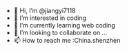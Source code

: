 - 👋 Hi, I’m @jiangyi7118
- 👀 I’m interested in coding
- 🌱 I’m currently learning web coding
- 💞️ I’m looking to collaborate on ...
- 📫 How to reach me :China.shenzhen

<!---
jiangyi7118/jiangyi7118 is a ✨ special ✨ repository because its `README.md` (this file) appears on your GitHub profile.
You can click the Preview link to take a look at your changes.
--->
